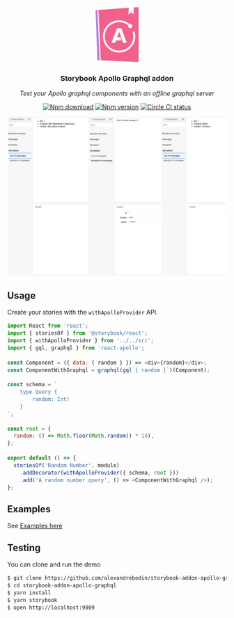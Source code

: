 <p align="center">
    <p align="center">
        <img width="100" src="storybook-apollo.png" alt="logo">
    </p>
    <h3 align="center">Storybook Apollo Graphql addon</h3>
    <p align="center"><em>Test your Apollo graphql components with an offline graphql server</em><p>
    <p align="center">
        <a href="https://www.npmjs.com/package/storybook-addon-apollo-graphql"><img src="https://img.shields.io/npm/dt/storybook-addon-apollo-graphql.svg" alt="Npm download"></a>
        <a href="https://www.npmjs.com/package/storybook-addon-apollo-graphql"><img src="https://img.shields.io/npm/v/storybook-addon-apollo-graphql.svg" alt="Npm version"></a>
        <a href="https://www.npmjs.com/package/storybook-addon-apollo-graphql"><img src="https://img.shields.io/circleci/project/github/alexandrebodin/storybook-addon-apollo-graphql.svg" alt="Circle CI status"></a>
    </p>
</p>

![Addon example](screenshot.png)

## Usage

Create your stories with the `withApolloProvider` API.

```js
import React from 'react';
import { storiesOf } from '@storybook/react';
import { withApolloProvider } from '../../src';
import { gql, graphql } from 'react-apollo';

const Component = ({ data: { random } }) => <div>{random}</div>;
const ComponentWithGraphql = graphql(gql`{ random }`)(Component);

const schema = `
    type Query {
        random: Int!
    }
`;

const root = {
  random: () => Math.floor(Math.random() * 10),
};

export default () => {
  storiesOf('Random Number', module)
    .addDecorator(withApolloProvider({ schema, root }))
    .add('A random number query', () => <ComponentWithGraphql />);
};
```

## Examples

See [Examples here](example/stories)

## Testing

You can clone and run the demo

```sh
$ git clone https://github.com/alexandrebodin/storybook-addon-apollo-graphql storybook-addon-apollo-graphql
$ cd storybook-addon-apollo-graphql
$ yarn install
$ yarn storybook
$ open http://localhost:9009
```